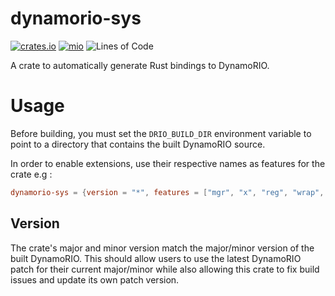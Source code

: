 # dynamorio-sys

[![crates.io](https://img.shields.io/crates/v/dynamorio-sys.svg)](https://crates.io/crates/dynamorio-sys)
[![mio](https://docs.rs/dynamorio-sys/badge.svg)](https://docs.rs/dynamorio-sys/)
![Lines of Code](https://tokei.rs/b1/github/elast0ny/dynamorio-sys)


A crate to automatically generate Rust bindings to DynamoRIO.


# Usage

Before building, you must set the `DRIO_BUILD_DIR` environment variable to point to a directory that contains the built DynamoRIO source.

In order to enable extensions, use their respective names as features for the crate e.g :
```toml
dynamorio-sys = {version = "*", features = ["mgr", "x", "reg", "wrap", "syms"]}
```

## Version
The crate's major and minor version match the major/minor version of the built DynamoRIO. This should allow users to use the latest DynamoRIO patch for their current major/minor while also allowing this crate to fix build issues and update its own patch version.

